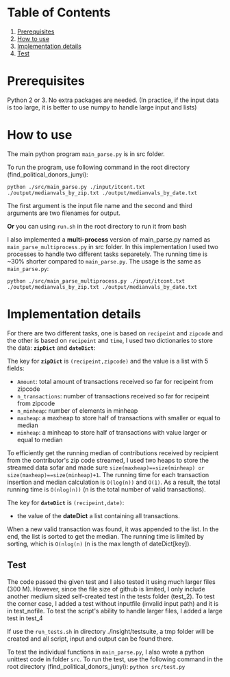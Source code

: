 # Table of Contents
1. [Prerequisites](README.md#Prerequisites)
2. [How to use](README.md#How-to-use)
3. [Implementation details](README.md#Implementation-details)
4. [Test](README.md#Test)

# Prerequisites

Python 2 or 3. No extra packages are needed. (In practice, if the input data is too large, it is better to use numpy to handle large input and lists)

# How to use

The main python program `main_parse.py` is in src folder.

To run the program, use following command in the root directory (find_political_donors_junyi):

	python ./src/main_parse.py ./input/itcont.txt ./output/medianvals_by_zip.txt ./output/medianvals_by_date.txt

The first argument is the input file name and the second and third arguments are two filenames for output.

	
**Or** you can using `run.sh` in the root directory to run it from bash


I also implemented a **multi-process** version of main_parse.py named as `main_parse_multiprocess.py` in src folder. In this implementation I used two processes to handle two different tasks separetely. The running time is ~30% shorter compared to `main_parse.py`. The usage is the same as `main_parse.py`:
	
	python ./src/main_parse_multiprocess.py ./input/itcont.txt ./output/medianvals_by_zip.txt ./output/medianvals_by_date.txt

# Implementation details

For there are two different tasks, one is based on `recipeint` and `zipcode` and the other is based on `recipeint` and `time`, I used
two dictionaries to store the data: **`zipDict`** and **`dateDict`**:

The key for **`zipDict`** is `(recipeint,zipcode)` and the value is a list with 5 fields:

* `Amount`: total amount of transactions received so far for recipeint from zipcode
* `n_transactions`:  number of transactions received so far for recipeint from zipcode
* `n_minheap`: number of elements in minheap
* `maxheap`: a maxheap to store half of transactions with smaller or equal to median
* `minheap`: a minheap to store half of transactions with value larger or equal to median
	
To efficiently get the running median of contributions received by recipient from the contributor's zip code streamed, I used two heaps to store
the streamed data sofar and made sure `size(maxheap)==size(minheap) or size(maxheap)==size(minheap)+1`. The running time for each transaction insertion and median calculation 
is `O(log(n))` and `O(1)`. As a result, the total running time is `O(nlog(n))` (n is the total number of valid transactions).


The key for **`dateDict`** is `(recipeint,date)`:
* the value of the **dateDict** a list containing all transactions.

When a new valid transaction was found, it was appended to the list. In the end, the list is sorted to get the median. The running time is limited by sorting, which is `O(nlog(n)` (n is the max length of dateDict[key]).


## Test

The code passed the given test and I also tested it using much larger files (300 M). However, since the file size of github is limited, I only include another medium sized self-created test in the tests folder (test_2). To test the corner case, I added a test without inputfile (invalid input path) and it is in test_nofile. To test the script's ability to handle larger files, I added a large test in test_4

If use the `run_tests.sh` in directory ./insight/testsuite, a tmp folder will be created and all script, input and output can be found there.

To test the individual functions in `main_parse.py`, I also wrote a python unittest code in folder `src`.
To run the test, use the following command in the root directory (find_political_donors_junyi):
```python src/test.py```
